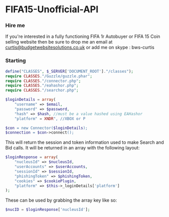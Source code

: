 FIFA15-Unofficial-API
=================

### Hire me
If you're interested in a fully functioning FIFA 1r Autobuyer or FIFA 15 Coin selling website then be sure to drop me an email at curtis@budgetwebsitesolutions.co.uk or add me on skype : bws-curtis

### Starting
```php
define("CLASSES", $_SERVER['DOCUMENT_ROOT']."/classes");
require CLASSES."/Guzzle/guzzle.phar";
require CLASSES."/connector.php";
require CLASSES."/eahashor.php";
require CLASSES."/searchor.php";

$loginDetails = array(
    "username" => $email,
    "password" => $password,
    "hash" => $hash, //must be a value hashed using EAHashor
    "platform" = XNDR", //XBOX or P

$con = new Connector($loginDetails);
$connection = $con->connect();
```

This will return the session and token information used to make Search and Bid calls. It will be returned in an array with the following layout:

```php
$loginResponse = array(
    "nucleusId" => $nucleusId,
    "userAccounts" => $userAccounts,
    "sessionId" => $sessionId,
    "phishingToken" => $phishingToken,
    "cookies" => $cookiePlugin,
    "platform" => $this->_loginDetails['platform']
);
```

These can be used by grabbing the array key like so: 
```php
$nucID = $loginResponse['nucleusId']; 
```

